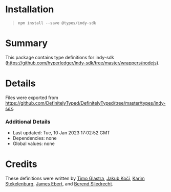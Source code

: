 # Installation
> `npm install --save @types/indy-sdk`

# Summary
This package contains type definitions for indy-sdk (https://github.com/hyperledger/indy-sdk/tree/master/wrappers/nodejs).

# Details
Files were exported from https://github.com/DefinitelyTyped/DefinitelyTyped/tree/master/types/indy-sdk.

### Additional Details
 * Last updated: Tue, 10 Jan 2023 17:02:52 GMT
 * Dependencies: none
 * Global values: none

# Credits
These definitions were written by [Timo Glastra](https://github.com/TimoGlastra), [Jakub Kočí](https://github.com/jakubkoci), [Karim Stekelenburg](https://github.com/karimStekelenburg), [James Ebert](https://github.com/JamesKebert), and [Berend Sliedrecht](https://github.com/blu3beri).
